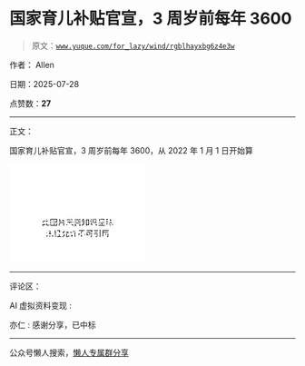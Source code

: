 # 国家育儿补贴官宣，3 周岁前每年 3600

> 原文：[`www.yuque.com/for_lazy/wind/rgblhayxbg6z4e3w`](https://www.yuque.com/for_lazy/wind/rgblhayxbg6z4e3w)

作者： Allen

日期：2025-07-28

点赞数：**27**

* * *

正文：

国家育儿补贴官宣，3 周岁前每年 3600，从 2022 年 1 月 1 日开始算

![](img/65ed0764dbc369d8c6fc0658cc2987a0.png "None")

* * *

评论区：

AI 虚拟资料变现 :

亦仁 : 感谢分享，已中标

* * *

公众号懒人搜索，[懒人专属群分享](https://lazybook.fun/#/blog/group)